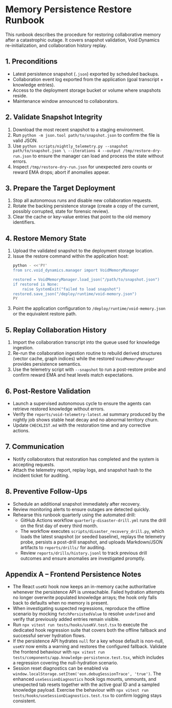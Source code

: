 # Memory Persistence Restore Runbook

This runbook describes the procedure for restoring collaborative memory after a
catastrophic outage. It covers snapshot validation, Void Dynamics
re-initialization, and collaboration history replay.

## 1. Preconditions
- Latest persistence snapshot (`.json`) exported by scheduled backups.
- Collaboration event log exported from the application (goal transcript +
  knowledge entries).
- Access to the deployment storage bucket or volume where snapshots reside.
- Maintenance window announced to collaborators.

## 2. Validate Snapshot Integrity
1. Download the most recent snapshot to a staging environment.
2. Run `python -m json.tool path/to/snapshot.json` to confirm the file is valid
   JSON.
3. Use `python scripts/nightly_telemetry.py --snapshot path/to/snapshot.json \
   --iterations 4 --output /tmp/restore-dry-run.json` to ensure the manager can
   load and process the state without errors.
4. Inspect `/tmp/restore-dry-run.json` for unexpected zero counts or reward EMA
   drops; abort if anomalies appear.

## 3. Prepare the Target Deployment
1. Stop all autonomous runs and disable new collaboration requests.
2. Rotate the backing persistence storage (create a copy of the current, possibly
   corrupted, state for forensic review).
3. Clear the cache or key-value entries that point to the old memory identifiers.

## 4. Restore Memory State
1. Upload the validated snapshot to the deployment storage location.
2. Issue the restore command within the application host:
   ```bash
   python - <<'PY'
   from src.void_dynamics.manager import VoidMemoryManager

   restored = VoidMemoryManager.load_json("/path/to/snapshot.json")
   if restored is None:
       raise SystemExit("failed to load snapshot")
   restored.save_json("/deploy/runtime/void-memory.json")
   PY
   ```
3. Point the application configuration to `/deploy/runtime/void-memory.json` or
   the equivalent restore path.

## 5. Replay Collaboration History
1. Import the collaboration transcript into the queue used for knowledge
   ingestion.
2. Re-run the collaboration ingestion routine to rebuild derived structures
   (vector cache, graph indices) while the restored `VoidMemoryManager` provides
   persistence semantics.
3. Use the telemetry script with `--snapshot` to run a post-restore probe and
   confirm reward EMA and heat levels match expectations.

## 6. Post-Restore Validation
- Launch a supervised autonomous cycle to ensure the agents can retrieve
  restored knowledge without errors.
- Verify the `reports/void-telemetry-latest.md` summary produced by the nightly
  job shows stable heat decay and no abnormal territory churn.
- Update `CHECKLIST.md` with the restoration time and any corrective actions.

## 7. Communication
- Notify collaborators that restoration has completed and the system is
  accepting requests.
- Attach the telemetry report, replay logs, and snapshot hash to the incident
  ticket for auditing.

## 8. Preventive Follow-Ups
- Schedule an additional snapshot immediately after recovery.
- Review monitoring alerts to ensure outages are detected quickly.
- Rehearse this runbook quarterly using the automated drill:
  - GitHub Actions workflow `quarterly-disaster-drill.yml` runs the drill on the
    first day of every third month.
  - The workflow executes `scripts/disaster_recovery_drill.py`, which loads the
    latest snapshot (or seeded baseline), replays the telemetry probe, persists
    a post-drill snapshot, and uploads Markdown/JSON artifacts to
    `reports/drills/` for auditing.
  - Review `reports/drills/history.jsonl` to track previous drill outcomes and
    ensure anomalies are investigated promptly.

## Appendix A – Frontend Persistence Notes

- The React `useKV` hook now keeps an in-memory cache authoritative whenever the
  persistence API is unreachable. Failed hydration attempts no longer overwrite
  populated knowledge arrays; the hook only falls back to defaults when no
  memory is present.
- When investigating suspected regressions, reproduce the offline scenario by
  mocking `fetchPersistedValue` to resolve `undefined` and verify that
  previously added entries remain visible.
- Run `npx vitest run tests/hooks/useKV.test.tsx` to execute the dedicated hook
  regression suite that covers both the offline fallback and successful server
  hydration flows.
- If the persistence API hydrates `null` for a key whose default is non-null,
  `useKV` now emits a warning and restores the configured fallback. Validate the
  frontend behaviour with `npx vitest run tests/components/app.knowledge-persistence.test.tsx`,
  which includes a regression covering the null-hydration scenario.
- Session reset diagnostics can be enabled via
  `window.localStorage.setItem('eon.debugSessionTrace', 'true')`. The enhanced
  `useSessionDiagnostics` hook logs mounts, unmounts, and unexpected tab resets
  together with the active goal ID and a sampled knowledge payload. Exercise the
  behaviour with `npx vitest run tests/hooks/useSessionDiagnostics.test.tsx` to
  confirm logging stays consistent.
